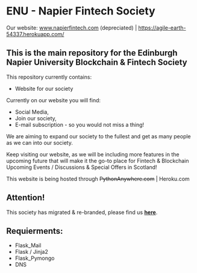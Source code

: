 # ENU - Napier Fintech Society

Our website: www.napierfintech.com (depreciated) | https://agile-earth-54337.herokuapp.com/

This is the main repository for the Edinburgh Napier University Blockchain & Fintech Society
--

This repository currently contains:
- Website for our society

Currently on our website you will find:

- Social Media,
- Join our society,
- E-mail subscription - so you would not miss a thing!

We are aiming to expand our society to the fullest and get as many people as we can into our society.

Keep visiting our website, as we will be including more features in the upcoming future that will make it the go-to place for Fintech & Blockchain Upcoming Events / Discussions & Special Offers in Scotland!

This website is being hosted through ~~PythonAnywhere.com~~ | Heroku.com

## Attention!

This society has migrated & re-branded, please find us __[here](https://github.com/migbash/enuets)__.


## Requierments:
- Flask_Mail
- Flask / Jinja2
- Flask_Pymongo
- DNS
